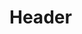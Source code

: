 <!-- TITLE: Corporate Constitution & Governance -->
<!-- SUBTITLE: Corporate Constitution and Governance deals with how petitcode is structured, who takes responsibility and assumes accountability for what and how petitcode keeps up its values.-->

# Header